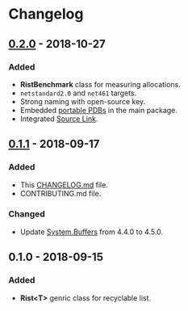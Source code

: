 # Changelog

## [0.2.0] - 2018-10-27
### Added
- **RistBenchmark** class for measuring allocations.
- `netstandard2.0` and `net461` targets.
- Strong naming with open-source key.
- Embedded [portable PDBs](https://github.com/dotnet/core/blob/master/Documentation/diagnostics/portable_pdb.md) in the main package.
- Integrated [Source Link](https://docs.microsoft.com/en-us/dotnet/standard/library-guidance/sourcelink).

## [0.1.1] - 2018-09-17
### Added
- This [CHANGELOG.md](https://keepachangelog.com) file.
- CONTRIBUTING.md file.

### Changed
- Update [System.Buffers](https://www.nuget.org/packages/System.Buffers) from 4.4.0 to 4.5.0.

## 0.1.0 - 2018-09-15
### Added
- **Rist&lt;T&gt;** genric class for recyclable list.

[Unreleased]: https://github.com/qbit86/misnomer/compare/rist-0.2.0...HEAD
[0.2.0]: https://github.com/qbit86/misnomer/compare/rist-0.1.1...rist-0.2.0
[0.1.1]: https://github.com/qbit86/misnomer/compare/rist-0.1.0...rist-0.1.1
